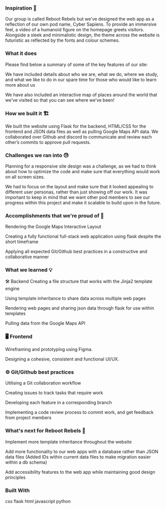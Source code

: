 ### Inspiration 👾
Our group is called Reboot Rebels but we've designed the web app as a reflection of our own pod name, Cyber Sapiens. To provide an immersive feel, a video of a humanoid figure on the homepage greets visitors. Alongside a sleek and minimalistic design, the theme across the website is futuristic as reflected by the fonts and colour schemes.

### What it does
Please find below a summary of some of the key features of our site:

We have included details about who we are, what we do, where we study, and what we like to do in our spare time for those who would like to learn more about us

We have also included an interactive map of places around the world that we've visited so that you can see where we’ve been!

### How we built it 🏗️
We built the website using Flask for the backend, HTML/CSS for the frontend and JSON data files as well as pulling Google Maps API data. We collaborated over Github and discord to communicate and review each other’s commits to approve pull requests.

### Challenges we ran into 😓
Planning for a responsive site design was a challenge, as we had to think about how to optimize the code and make sure that everything would work on all screen sizes.

We had to focus on the layout and make sure that it looked appealing to different user personas, rather than just showing off our work. It was important to keep in mind that we want other pod members to see our progress within this project and make it scalable to build upon in the future.

### Accomplishments that we're proud of 🍾
Rendering the Google Maps Interactive Layout

Creating a fully functional full-stack web application using flask despite the short timeframe

Applying all expected Git/Github best practices in a constructive and collaborative manner

### What we learned 💡
🛠️ Backend
Creating a file structure that works with the Jinja2 template engine

Using template inheritance to share data across multiple web pages

Rendering web pages and sharing json data through flask for use within templates

Pulling data from the Google Maps API

### 🖥️ Frontend
Wireframing and prototyping using Figma.

Designing a cohesive, consistent and functional UI/UX.

### ⚙️ Git/Github best practices
Utilising a Git collaboration workflow

Creating issues to track tasks that require work

Developing each feature in a corresponding branch

Implementing a code review process to commit work, and get feedback from project members

### What's next for Reboot Rebels 🤖
Implement more template inheritance throughout the website

Add more functionality to our web apps with a database rather than JSON data files (Added IDs within current data files to make migration easier within a db schema)

Add accessibility features to the web app while maintaining good design principles

### Built With
css
flask
html
javascript
python

